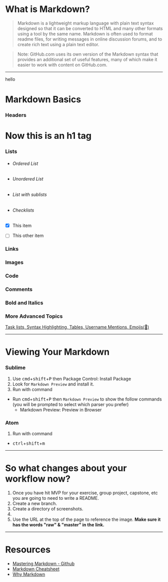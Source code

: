 # What is Markdown?

> Markdown is a lightweight markup language with plain text syntax designed so that it can be converted to HTML and many other formats using a tool by the same name. Markdown is often used to format readme files, for writing messages in online discussion forums, and to create rich text using a plain text editor.

> Note: GitHub.com uses its own version of the Markdown syntax that provides an additional set of useful features, many of which make it easier to work with content on GitHub.com.

<hr>

hello

# Markdown Basics

### Headers

# Now this is an h1 tag


### Lists
  - ###### Ordered List




  - ###### Unordered List



  - ###### List with sublists



  - ###### Checklists


- [x] This item
- [ ] This other item


### Links


### Images


### Code


### Comments
  

### Bold and Italics



### More Advanced Topics
[Task lists, Syntax Highlighting,  Tables, Username Mentions, Emojis(:metal:)](https://guides.github.com/features/mastering-markdown/#)

<hr>

# Viewing Your Markdown
### Sublime
1. Use <kbd>cmd</kbd>+<kbd>shift</kbd>+<kbd>P</kbd> then Package Control: Install Package
1. Look for `Markdown Preview` and install it.
1. Run with command
  - Run <kbd>cmd</kbd>+<kbd>shift</kbd>+<kbd>P</kbd> then `Markdown Preview` to show the follow commands (you will be prompted to select which parser you prefer)
	- Markdown Preview: Preview in Browser

### Atom
1. Run with command
  - <kbd>ctrl</kbd>+<kbd>shift</kbd>+<kbd>m</kbd>


<hr>


# So what changes about your workflow now?
1. Once you have hit MVP for your exercise, group project, capstone, etc you are going to need to write a README.
1. Create a new branch.
1. Create a directory of screenshots.
1. 
1. Use the URL at the top of the page to reference the image. **Make sure it has the words "raw" & "master" in the link.**

<hr>

# Resources
- [Mastering Markdown - Github](https://guides.github.com/features/mastering-markdown/)
- [Markdown Cheatsheet](https://github.com/adam-p/markdown-here/wiki/Markdown-Cheatsheet)
- [Why Markdown](http://brettterpstra.com/2011/08/31/why-markdown-a-two-minute-explanation/)
